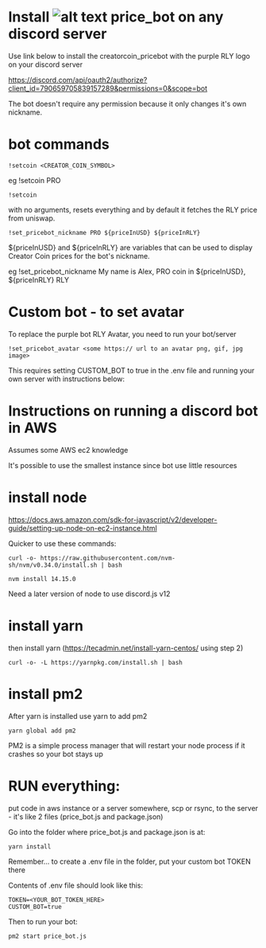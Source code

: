 # Install ![alt text](https://images-cc.rally.io/images/rly_token/rly-t-pupple.png) price_bot on any discord server

Use link below to install the creatorcoin_pricebot with the purple RLY logo on your discord server

https://discord.com/api/oauth2/authorize?client_id=790659705839157289&permissions=0&scope=bot

The bot doesn't require any permission because it only changes it's own nickname.

# bot commands

```!setcoin <CREATOR_COIN_SYMBOL>```

eg !setcoin PRO

```!setcoin```

with no arguments, resets everything and by default it fetches the RLY price from uniswap.

```!set_pricebot_nickname PRO ${priceInUSD} ${priceInRLY}```

${priceInUSD} and ${priceInRLY} are variables that can be used to display Creator Coin prices for the bot's nickname.

eg !set_pricebot_nickname My name is Alex, PRO coin in ${priceInUSD}, ${priceInRLY} RLY

# Custom bot - to set avatar

To replace the purple bot RLY Avatar, you need to run your bot/server

```!set_pricebot_avatar <some https:// url to an avatar png, gif, jpg image>```

This requires setting CUSTOM_BOT to true in the .env file and running your own server with instructions below:

# Instructions on running a discord bot in AWS 

Assumes some AWS ec2 knowledge

It's possible to use the smallest instance since bot use little resources

# install node

https://docs.aws.amazon.com/sdk-for-javascript/v2/developer-guide/setting-up-node-on-ec2-instance.html

Quicker to use these commands:

```curl -o- https://raw.githubusercontent.com/nvm-sh/nvm/v0.34.0/install.sh | bash```

```nvm install 14.15.0```

Need a later version of node to use discord.js v12

# install yarn

then install yarn (https://tecadmin.net/install-yarn-centos/ using step 2)

```curl -o- -L https://yarnpkg.com/install.sh | bash```

# install pm2 

After yarn is installed use yarn to add pm2

```yarn global add pm2```

PM2 is a simple process manager that will restart your node process if it crashes so your bot stays up

# RUN everything:

put code in aws instance or a server somewhere, scp or rsync, to the server - it's like 2 files (price_bot.js and package.json)

Go into the folder where price_bot.js and package.json is at:

```yarn install```

Remember... to create a .env file in the folder, put your custom bot TOKEN there

Contents of .env file should look like this:
```
TOKEN=<YOUR_BOT_TOKEN_HERE>
CUSTOM_BOT=true
```
Then to run your bot: 

```pm2 start price_bot.js``` 
